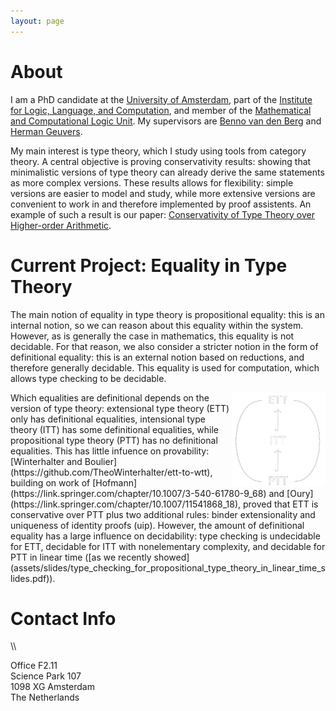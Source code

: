 ```yaml
---
layout: page
---
```


# About

I am a PhD candidate at the [University of Amsterdam](https://www.uva.nl/), part of the [Institute for Logic, Language, and Computation](https://www.illc.uva.nl/), and member of the [Mathematical and Computational Logic Unit](https://www.illc.uva.nl/Research/Organisation/Research-Units/MCL/).
My supervisors are [Benno van den Berg](https://staff.fnwi.uva.nl/b.vandenberg3/) and [Herman Geuvers](http://www.cs.ru.nl/~herman/).

My main interest is type theory, which I study using tools from category theory.
A central objective is proving conservativity results: showing that minimalistic versions of type theory can already derive the same statements as more complex versions.
These results allows for flexibility: simple versions are easier to model and study, while more extensive versions are convenient to work in and therefore implemented by proof assistents.
An example of such a result is our paper: [Conservativity of Type Theory over Higher-order Arithmetic](https://arxiv.org/abs/2308.15288).

# Current Project: Equality in Type Theory

The main notion of equality in type theory is propositional equality: this is an internal notion, so we can reason about this equality within the system.
However, as is generally the case in mathematics, this equality is not decidable.
For that reason, we also consider a stricter notion in the form of definitional equality: this is an external notion based on reductions, and therefore generally decidable.
This equality is used for computation, which allows type checking to be decidable.

<img style="float: right;" src="assets/img/PIETT.png" width="150" height="150">
Which equalities are definitional depends on the version of type theory: extensional type theory (ETT) only has definitional equalities, intensional type theory (ITT) has some definitional equalities, while propositional type theory (PTT) has no definitional equalities.
This has little infuence on provability: [Winterhalter and Boulier](https://github.com/TheoWinterhalter/ett-to-wtt), building on work of [Hofmann](https://link.springer.com/chapter/10.1007/3-540-61780-9_68) and [Oury](https://link.springer.com/chapter/10.1007/11541868_18), proved that ETT is conservative over PTT plus two additional rules: binder extensionality and uniqueness of identity proofs (uip).
However, the amount of definitional equality has a large influence on decidability: type checking is undecidable for ETT, decidable for ITT with nonelementary complexity, and decidable for PTT in linear time ([as we recently showed](assets/slides/type_checking_for_propositional_type_theory_in_linear_time_slides.pdf)).


# Contact Info

<script>document.write('<a href="ma&#105lto:'+'d'+'an%69e'+'l'+'@'+'ot'+'t'+'en'+'.'+'c'+'o'+'">dan'+'&#105el'+'@'+'ott'+'en.co</a>');</script> \\
Office F2.11 \
Science Park 107 \
1098 XG Amsterdam \
The Netherlands
